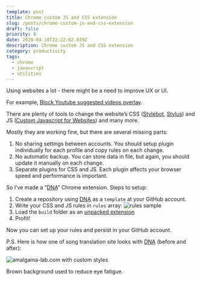 ```yaml
---
template: post
title: Chrome custom JS and CSS extension
slug: /posts/chrome-custom-js-and-css-extension
draft: false
priority: 0
date: 2020-04-18T22:22:02.039Z
description: Chrome custom JS and CSS extension
category: productivity
tags:
  - chrome
  - javascript
  - utilities
---
```


Using websites a lot - there might be a need to improve UX or UI.

For example, [Block Youtube suggested videos overlay](/posts/block-youtube-suggested-videos-overlay).

There are plenty of tools to change the website’s CSS ([Stylebot](https://chrome.google.com/webstore/detail/stylebot/oiaejidbmkiecgbjeifoejpgmdaleoha?hl=en), [Stylus](https://chrome.google.com/webstore/detail/stylus/clngdbkpkpeebahjckkjfobafhncgmne?hl=en)) and JS ([Custom Javascript for Websites](https://chrome.google.com/webstore/detail/custom-javascript-for-web/ddbjnfjiigjmcpcpkmhogomapikjbjdk?hl=en)) and many more.

Mostly they are working fine, but there are several missing parts:

1. No sharing settings between accounts. You should setup plugin individually for each profile and copy rules on each change.
2. No automatic backup. You can store data in file, but again, you should update it manually on each change.
3. Separate plugins for CSS and JS. Each plugin affects your browser speed and performance is important.

So I’ve made a ”[DNA](https://github.com/dospolov/dna)” Chrome extension. Steps to setup:

1. Create a repository using [DNA](https://github.com/dospolov/dna) as a `template` at your GitHub account.
2. Write your CSS and JS rules in `rules` array:
![rules sample](/media/dna-1/dna-1.png 'rules sample')
3. Load the `build` folder as an [unpacked extension](https://webkul.com/blog/how-to-install-the-unpacked-extension-in-chrome/)
4. Profit!

Now you can set up your rules and persist in your GitHub account.

P.S. Here is how one of song translation site looks with [DNA](https://github.com/dospolov/dna) (before and after):

![amalgama-lab.com with custom styles](/media/dna-1/dna-2.png 'amalgama-lab.com with custom styles')

Brown background used to reduce eye fatigue.
